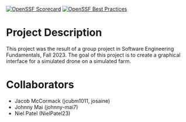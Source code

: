 [![OpenSSF Scorecard](https://api.securityscorecards.dev/projects/github.com/jcub1011/Farm-Group-Project/badge)](https://securityscorecards.dev/viewer/?uri=github.com/jcub1011/Farm-Group-Project)
[![OpenSSF Best Practices](https://www.bestpractices.dev/projects/8468/badge)](https://www.bestpractices.dev/projects/8468)
# Project Description
This project was the result of a group project in Software Engineering Fundamentals, Fall 2023.
The goal of this project is to create a graphical interface for a simulated drone on a simulated farm. 

# Collaborators
- Jacob McCormack (jcubm1011, josaine)
- Johnny Mai (johnny-mai7)
- Niel Patel (NielPatel23)

